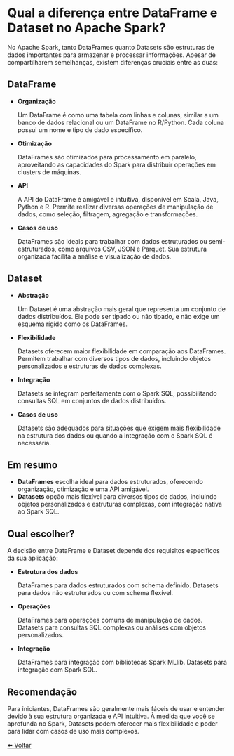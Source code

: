 # Qual a diferença entre DataFrame e Dataset no Apache Spark?

No Apache Spark, tanto DataFrames quanto Datasets são estruturas de dados importantes para armazenar e processar informações. Apesar de compartilharem semelhanças, existem diferenças cruciais entre as duas:

## **DataFrame**

* **Organização** 
    
    Um DataFrame é como uma tabela com linhas e colunas, similar a um banco de dados relacional ou um DataFrame no R/Python. Cada coluna possui um nome e tipo de dado específico.

* **Otimização** 
    
    DataFrames são otimizados para processamento em paralelo, aproveitando as capacidades do Spark para distribuir operações em clusters de máquinas.

* **API** 
    
    A API do DataFrame é amigável e intuitiva, disponível em Scala, Java, Python e R. Permite realizar diversas operações de manipulação de dados, como seleção, filtragem, agregação e transformações.

* **Casos de uso** 
    
    DataFrames são ideais para trabalhar com dados estruturados ou semi-estruturados, como arquivos CSV, JSON e Parquet. Sua estrutura organizada facilita a análise e visualização de dados.

## **Dataset**

* **Abstração** 
    
    Um Dataset é uma abstração mais geral que representa um conjunto de dados distribuídos. Ele pode ser tipado ou não tipado, e não exige um esquema rígido como os DataFrames.

* **Flexibilidade** 
    
    Datasets oferecem maior flexibilidade em comparação aos DataFrames. Permitem trabalhar com diversos tipos de dados, incluindo objetos personalizados e estruturas de dados complexas.

* **Integração** 
    
    Datasets se integram perfeitamente com o Spark SQL, possibilitando consultas SQL em conjuntos de dados distribuídos.

* **Casos de uso** 
    
    Datasets são adequados para situações que exigem mais flexibilidade na estrutura dos dados ou quando a integração com o Spark SQL é necessária.

## **Em resumo**

* **DataFrames** escolha ideal para dados estruturados, oferecendo organização, otimização e uma API amigável.
* **Datasets** opção mais flexível para diversos tipos de dados, incluindo objetos personalizados e estruturas complexas, com integração nativa ao Spark SQL.

## **Qual escolher?**

A decisão entre DataFrame e Dataset depende dos requisitos específicos da sua aplicação:

* **Estrutura dos dados** 
    
    DataFrames para dados estruturados com schema definido. Datasets para dados não estruturados ou com schema flexível.

* **Operações** 
    
    DataFrames para operações comuns de manipulação de dados. Datasets para consultas SQL complexas ou análises com objetos personalizados.

* **Integração** 

    DataFrames para integração com bibliotecas Spark MLlib. Datasets para integração com Spark SQL.

## **Recomendação**

Para iniciantes, DataFrames são geralmente mais fáceis de usar e entender devido à sua estrutura organizada e API intuitiva. À medida que você se aprofunda no Spark, Datasets podem oferecer mais flexibilidade e poder para lidar com casos de uso mais complexos.


[⬅️ Voltar](../apache_spark.md)